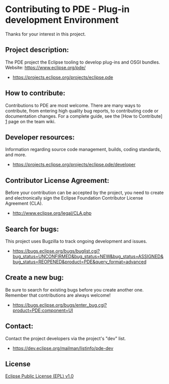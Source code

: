 Contributing to PDE - Plug-in development Environment
=====================================================

Thanks for your interest in this project.

Project description:
--------------------

The PDE project the Eclipse tooling to develop plug-ins and OSGI bundles.  
Website: <https://www.eclipse.org/pde/>

- <https://projects.eclipse.org/projects/eclipse.pde>

How to contribute:
--------------------
Contributions to PDE are most welcome. There are many ways to contribute, 
from entering high quality bug reports, to contributing code or documentation changes. 
For a complete guide, see the [How to Contribute] [1] page on the team wiki.

Developer resources:
--------------------

Information regarding source code management, builds, coding standards, and more.

- <https://projects.eclipse.org/projects/eclipse.pde/developer>

Contributor License Agreement:
------------------------------

Before your contribution can be accepted by the project, you need to create and electronically sign the Eclipse Foundation Contributor License Agreement (CLA).

- <http://www.eclipse.org/legal/CLA.php>


Search for bugs:
----------------

This project uses Bugzilla to track ongoing development and issues.

- <https://bugs.eclipse.org/bugs/buglist.cgi?bug_status=UNCONFIRMED&bug_status=NEW&bug_status=ASSIGNED&bug_status=REOPENED&product=PDE&query_format=advanced>

Create a new bug:
-----------------

Be sure to search for existing bugs before you create another one. Remember that contributions are always welcome!

- <https://bugs.eclipse.org/bugs/enter_bug.cgi?product=PDE;component=UI>

Contact:
--------

Contact the project developers via the project's "dev" list.

- <https://dev.eclipse.org/mailman/listinfo/pde-dev>

License
-------

[Eclipse Public License (EPL) v1.0][2]

[1]: https://wiki.eclipse.org/PDE/Contributor_Guide
[2]: http://wiki.eclipse.org/EPL
